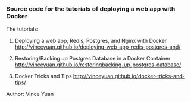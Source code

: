 ### Source code for the tutorials of deploying a web app with Docker

The tutorials:

1. Deploying a web app, Redis, Postgres, and Nginx with Docker
http://vinceyuan.github.io/deploying-web-app-redis-postgres-and/

2. Restoring/Backing up Postgres Database in a Docker Container
http://vinceyuan.github.io/restoringbacking-up-postgres-database/

3. Docker Tricks and Tips
http://vinceyuan.github.io/docker-tricks-and-tips/

Author: Vince Yuan
